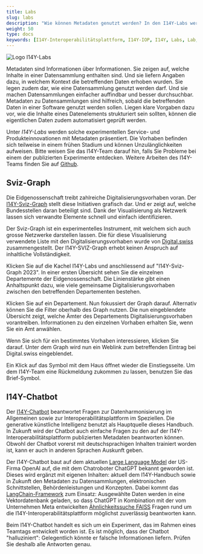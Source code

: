 ```yaml
---
title: Labs
slug: labs
description: "Wie können Metadaten genutzt werden? In den I14Y-Labs werden experimentelle Service- und Produktinnovationen vorgestellt."
weight: 50
type: docs
keywords: [I14Y-Interoperabilitätsplattform, I14Y-IOP, I14Y, Labs, Lab, Labor, Experimente, Tests, Metadaten]
---
```


![Logo I14Y-Labs](/handbook/img/i14y-labs.png)

Metadaten sind Informationen über Informationen. Sie zeigen auf, welche Inhalte in einer Datensammlung enthalten sind. Und sie liefern Angaben dazu, in welchem Kontext die betreffenden Daten erhoben wurden. Sie legen zudem dar, wie eine Datensammlung genutzt werden darf. Und sie machen Datensammlungen einfacher auffindbar und besser durchsuchbar. Metadaten zu Datensammlungen sind hilfreich, sobald die betreffenden Daten in einer Software genutzt werden sollen. Liegen klare Vorgaben dazu vor, wie die Inhalte eines Datenelements strukturiert sein sollten, können die eigentlichen Daten zudem automatisiert geprüft werden.  

Unter _I14Y-Labs_ werden solche experimentellen Service- und Produkteinnovationen mit Metadaten präsentiert. Die Vorhaben befinden sich teilweise in einem frühen Stadium und können Unzulänglichkeiten aufweisen. Bitte weisen Sie das I14Y-Team darauf hin, falls Sie Probleme bei einem der publizierten Experimente entdecken. Weitere Arbeiten des I14Y-Teams finden Sie auf [Github](https://github.com/i14y-ch/). 

## Sviz-Graph

Die Eidgenossenschaft treibt zahlreiche Digitalisierungsvorhaben voran. Der [I14Y-Sviz-Graph](https://www.i14y.admin.ch/de/labs/svizgraph2023) stellt diese Initiativen grafisch dar. Und er zeigt auf, welche Bundesstellen daran beteiligt sind. Dank der Visualisierung als Netzwerk lassen sich verwandte Elemente schnell und einfach identifizieren.

Der Sviz-Graph ist ein experimentelles Instrument, mit welchem sich auch grosse Netzwerke darstellen lassen. Die für diese Visualisierung verwendete Liste mit den Digitalisierungsvorhaben wurde von [Digital.swiss](https://digital.swiss/de/aktionsplan/) zusammengestellt. Der I14Y-SVIZ-Graph erhebt keinen Anspruch auf inhaltliche Vollständigkeit.

Klicken Sie auf die Kachel I14Y-Labs und anschliessend auf "I14Y-Sviz-Graph 2023". In einer ersten Übersicht sehen Sie die einzelnen Departemente der Eidgenossenschaft. Die Linienstärke gibt einen Anhaltspunkt dazu, wie viele gemeinsame Digitalisierungsvorhaben zwischen den betreffenden Departementen bestehen. 

Klicken Sie auf ein Departement. Nun fokussiert der Graph darauf. Alternativ können Sie die Filter oberhalb des Graph nutzen. Die nun eingeblendete Übersicht zeigt, welche Ämter des Departements Digitalisierungsvorhaben vorantreiben. Informationen zu den einzelnen Vorhaben erhalten Sie, wenn Sie ein Amt anwählen. 

Wenn Sie sich für ein bestimmtes Vorhaben interessieren, klicken Sie darauf. Unter dem Graph wird nun ein Weblink zum betreffenden Eintrag bei Digital.swiss eingeblendet. 

Ein Klick auf das Symbol mit dem Haus öffnet wieder die Einstiegsseite. Um dem I14Y-Team eine Rückmeldung zukommen zu lassen, benutzen Sie das Brief-Symbol. 

## I14Y-Chatbot

Der [I14Y-Chatbot](https://www.i14y.admin.ch/de/labs/chatbot) beantwortet Fragen zur Datenharmonisierung im Allgemeinen sowie zur Interoperabilitätsplattform im Speziellen. Die generative künstliche Intelligenz benutzt als Hauptquelle dieses Handbuch. In Zukunft wird der Chatbot auch einfache Fragen zu den auf der I14Y-Interoperabilitätsplattform publizierten Metadaten beantworten können. Obwohl der Chatbot vorerst mit deutschsprachigen Inhalten trainiert worden ist, kann er auch in anderen Sprachen Auskunft geben.

Der I14Y-Chatbot baut auf dem aktuellen [Large Language Model](https://platform.openai.com/docs/models/gpt-4) der US-Firma OpenAI auf, die mit dem Chatroboter ChatGPT bekannt geworden ist. Dieses wird ergänzt mit eigenen Inhalten: aktuell dem I14Y-Handbuch sowie in Zukunft den Metadaten zu Datensammlungen, elektronischen Schnittstellen, Behördenleistungen und Konzepten. Dabei kommt das [LangChain-Framework](https://langchain.com/) zum Einsatz: Ausgewählte Daten werden in eine Vektordatenbank geladen, so dass ChatGPT in Kombination mit der vom Unternehmen Meta entwickelten [Ähnlichkeitssuche FAISS](https://ai.meta.com/tools/faiss/) Fragen rund um die I14Y-Interoperabilitätsplattform möglichst zuverlässig beantworten kann.

Beim I14Y-Chatbot handelt es sich um ein Experiment, das im Rahmen eines Teamtags entwickelt worden ist. Es ist möglich, dass der Chatbot "halluziniert": Gelegentlich könnte er falsche Informationen liefern. Prüfen Sie deshalb alle Antworten genau. 
